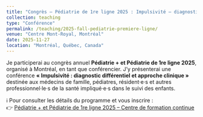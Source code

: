 ```yaml
---
title: "Congrès – Pédiatrie de 1re ligne 2025 : Impulsivité – diagnostic différentiel et approche clinique"
collection: teaching
type: "Conférence"
permalink: /teaching/2025-fall-pediatrie-premiere-ligne/
venue: "Centre Mont-Royal, Montréal"
date: 2025-11-27
location: "Montréal, Québec, Canada"
---
```



Je participerai au congrès annuel **Pédiatrie + et Pédiatrie de 1re ligne 2025**, organisé à Montréal, en tant que conférencier.
J’y présenterai une conférence **« Impulsivité : diagnostic différentiel et approche clinique »** destinée aux médecins de famille, pédiatres, résident·e·s et autres professionnel·le·s de la santé impliqué·e·s dans le suivi des enfants.

ℹ️ Pour consulter les détails du programme et vous inscrire :  
👉 [Pédiatrie + et Pédiatrie de 1re ligne 2025 – Centre de formation continue](https://event.fourwaves.com/fr/pediatrie2025/pages)